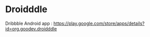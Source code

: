 # Droidddle
Dribbble Android app : https://play.google.com/store/apps/details?id=org.goodev.droidddle

